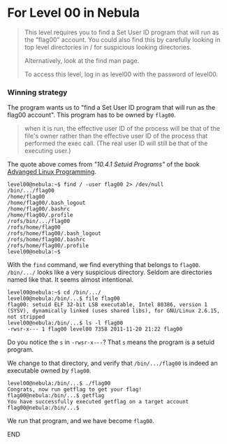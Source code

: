 # For Level 00 in Nebula

>This level requires you to find a Set User ID program that will run as the “flag00” account. You could also find this by carefully looking in top level directories in / for suspicious looking directories.
>  
>Alternatively, look at the find man page.
>  
>To access this level, log in as level00 with the password of level00.


### Winning strategy

The program wants us to "find a Set User ID program that will run as the flag00 account". This program has to be owned by `flag00`.

> when it is run, the effective
user ID of the process will be that of the file's owner rather than the effective user ID of the process
that performed the exec call. (The real user ID will still be that of the executing user.)

The quote above comes from *"10.4.1 Setuid Programs"* of the book [Advanged Linux Programming](http://www.cse.hcmut.edu.vn/~hungnq/courses/nap/alp.pdf).

```
level00@nebula:~$ find / -user flag00 2> /dev/null
/bin/.../flag00
/home/flag00
/home/flag00/.bash_logout
/home/flag00/.bashrc
/home/flag00/.profile
/rofs/bin/.../flag00
/rofs/home/flag00
/rofs/home/flag00/.bash_logout
/rofs/home/flag00/.bashrc
/rofs/home/flag00/.profile
level00@nebula:~$
```

With the `find` command, we find everything that belongs to `flag00`. `/bin/.../` looks like a very suspicious directory. Seldom are directories named like that. It seems almost intentional.

```
level00@nebula:~$ cd /bin/.../
level00@nebula:/bin/...$ file flag00
flag00: setuid ELF 32-bit LSB executable, Intel 80386, version 1 (SYSV), dynamically linked (uses shared libs), for GNU/Linux 2.6.15, not stripped
level00@nebula:/bin/...$ ls -l flag00
-rwsr-x--- 1 flag00 level00 7358 2011-11-20 21:22 flag00
```
Do you notice the `s` in `-rwsr-x---`? That `s` means the program is a setuid program.

We change to that directory, and verify that `/bin/.../flag00` is indeed an executable owned by `flag00`.

```
level00@nebula:/bin/...$ ./flag00
Congrats, now run getflag to get your flag!
flag00@nebula:/bin/...$ getflag
You have successfully executed getflag on a target account
flag00@nebula:/bin/...$ 
```

We run that program, and we have become `flag00`.

END
